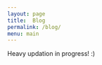 ```yaml
---
layout: page
title:  Blog
permalink: /blog/
menu: main
---
```


<p>Heavy updation in progress! :)</p>